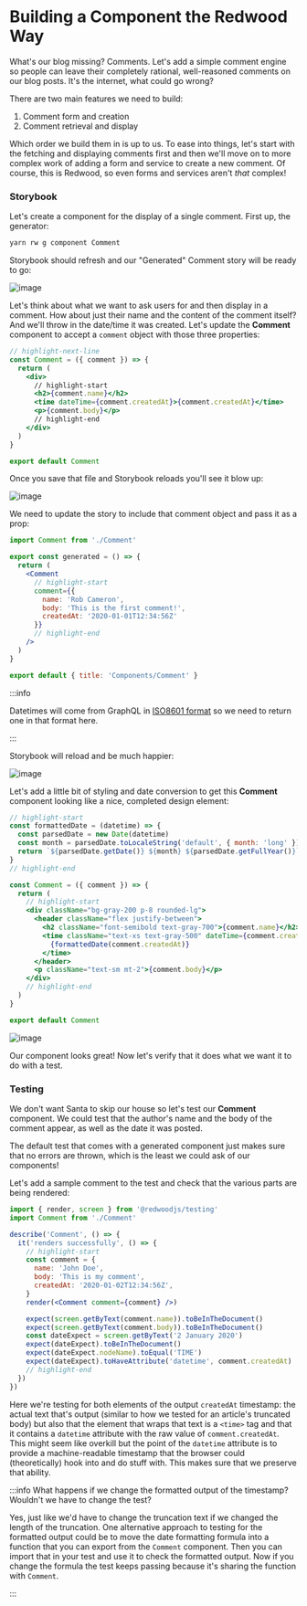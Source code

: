 # Building a Component the Redwood Way

What's our blog missing? Comments. Let's add a simple comment engine so people can leave
their completely rational, well-reasoned comments on our blog posts. It's the internet,
what could go wrong?

There are two main features we need to build:

1. Comment form and creation
2. Comment retrieval and display

Which order we build them in is up to us. To ease into things, let's start with the fetching and displaying comments first and then we'll move on to more complex work of adding a form and service to create a new comment. Of course, this is Redwood, so even forms and services aren't *that* complex!

### Storybook

Let's create a component for the display of a single comment. First up, the generator:

```bash
yarn rw g component Comment
```

Storybook should refresh and our "Generated" Comment story will be ready to go:

![image](https://user-images.githubusercontent.com/300/153475744-2e3151f9-b39c-4823-b2ef-539513cd4005.png)

Let's think about what we want to ask users for and then display in a comment. How about just their name and the content of the comment itself? And we'll throw in the date/time it was created. Let's update the **Comment** component to accept a `comment` object with those three properties:

```jsx title="web/src/components/Comment/Comment.js"
// highlight-next-line
const Comment = ({ comment }) => {
  return (
    <div>
      // highlight-start
      <h2>{comment.name}</h2>
      <time dateTime={comment.createdAt}>{comment.createdAt}</time>
      <p>{comment.body}</p>
      // highlight-end
    </div>
  )
}

export default Comment
```

Once you save that file and Storybook reloads you'll see it blow up:

![image](https://user-images.githubusercontent.com/300/153475904-8f53cb09-3798-4e5a-9b6a-1ff1df98f93f.png)

We need to update the story to include that comment object and pass it as a prop:

```jsx title="web/src/components/Comment/Comment.stories.js"
import Comment from './Comment'

export const generated = () => {
  return (
    <Comment
      // highlight-start
      comment={{
        name: 'Rob Cameron',
        body: 'This is the first comment!',
        createdAt: '2020-01-01T12:34:56Z'
      }}
      // highlight-end
    />
  )
}

export default { title: 'Components/Comment' }
```

:::info

Datetimes will come from GraphQL in [ISO8601 format](https://en.wikipedia.org/wiki/ISO_8601#Times) so we need to return one in that format here.

:::

Storybook will reload and be much happier:

![image](https://user-images.githubusercontent.com/300/153476049-8ac31858-3014-47b5-807c-02b32d5a3ab0.png)

Let's add a little bit of styling and date conversion to get this **Comment** component looking like a nice, completed design element:

```jsx title="web/src/components/Comment/Comment.js"
// highlight-start
const formattedDate = (datetime) => {
  const parsedDate = new Date(datetime)
  const month = parsedDate.toLocaleString('default', { month: 'long' })
  return `${parsedDate.getDate()} ${month} ${parsedDate.getFullYear()}`
}
// highlight-end

const Comment = ({ comment }) => {
  return (
    // highlight-start
    <div className="bg-gray-200 p-8 rounded-lg">
      <header className="flex justify-between">
        <h2 className="font-semibold text-gray-700">{comment.name}</h2>
        <time className="text-xs text-gray-500" dateTime={comment.createdAt}>
          {formattedDate(comment.createdAt)}
        </time>
      </header>
      <p className="text-sm mt-2">{comment.body}</p>
    </div>
    // highlight-end
  )
}

export default Comment
```

![image](https://user-images.githubusercontent.com/300/153476305-017c6cf8-a2dd-4da0-a6ef-487d91a562df.png)

Our component looks great! Now let's verify that it does what we want it to do with a test.

### Testing

We don't want Santa to skip our house so let's test our **Comment** component. We could test that the author's name and the body of the comment appear, as well as the date it was posted.

The default test that comes with a generated component just makes sure that no errors are thrown, which is the least we could ask of our components!

Let's add a sample comment to the test and check that the various parts are being rendered:

```jsx title="web/src/components/Comment.test.js"
import { render, screen } from '@redwoodjs/testing'
import Comment from './Comment'

describe('Comment', () => {
  it('renders successfully', () => {
    // highlight-start
    const comment = {
      name: 'John Doe',
      body: 'This is my comment',
      createdAt: '2020-01-02T12:34:56Z',
    }
    render(<Comment comment={comment} />)

    expect(screen.getByText(comment.name)).toBeInTheDocument()
    expect(screen.getByText(comment.body)).toBeInTheDocument()
    const dateExpect = screen.getByText('2 January 2020')
    expect(dateExpect).toBeInTheDocument()
    expect(dateExpect.nodeName).toEqual('TIME')
    expect(dateExpect).toHaveAttribute('datetime', comment.createdAt)
    // highlight-end
  })
})
```

Here we're testing for both elements of the output `createdAt` timestamp: the actual text that's output (similar to how we tested for an article's truncated body) but also that the element that wraps that text is a `<time>` tag and that it contains a `datetime` attribute with the raw value of `comment.createdAt`. This might seem like overkill but the point of the `datetime` attribute is to provide a machine-readable timestamp that the browser could (theoretically) hook into and do stuff with. This makes sure that we preserve that ability.

:::info What happens if we change the formatted output of the timestamp? Wouldn't we have to change the test?

Yes, just like we'd have to change the truncation text if we changed the length of the truncation. One alternative approach to testing for the formatted output could be to move the date formatting formula into a function that you can export from the `Comment` component. Then you can import that in your test and use it to check the formatted output. Now if you change the formula the test keeps passing because it's sharing the function with `Comment`.

:::
